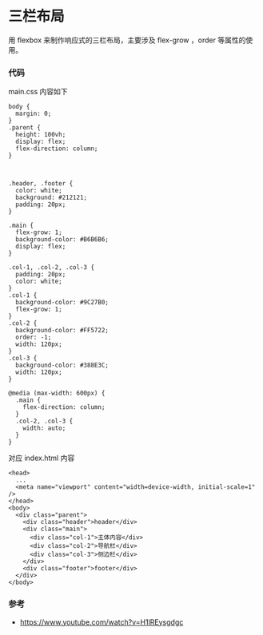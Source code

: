 # 三栏布局

用 flexbox 来制作响应式的三栏布局，主要涉及 flex-grow ，order 等属性的使用。

### 代码

main.css 内容如下

```
body {
  margin: 0;
}
.parent {
  height: 100vh;
  display: flex;
  flex-direction: column;
}



.header, .footer {
  color: white;
  background: #212121;
  padding: 20px;
}

.main {
  flex-grow: 1;
  background-color: #B6B6B6;
  display: flex;
}

.col-1, .col-2, .col-3 {
  padding: 20px;
  color: white;
}
.col-1 {
  background-color: #9C27B0;
  flex-grow: 1;
}
.col-2 {
  background-color: #FF5722;
  order: -1;
  width: 120px;
}
.col-3 {
  background-color: #388E3C;
  width: 120px;
}

@media (max-width: 600px) {
  .main {
    flex-direction: column;
  }
  .col-2, .col-3 {
    width: auto;
  }
}
```

对应 index.html 内容

```
<head>
  ...
  <meta name="viewport" content="width=device-width, initial-scale=1" />
</head>
<body>
  <div class="parent">
    <div class="header">header</div>
    <div class="main">
      <div class="col-1">主体内容</div>
      <div class="col-2">导航栏</div>
      <div class="col-3">侧边栏</div>
    </div>
    <div class="footer">footer</div>
  </div>
</body>
```

### 参考

- <https://www.youtube.com/watch?v=H1lREysgdgc>